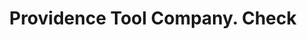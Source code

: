 ---
doi: 10.7916/D8087HGX
date_other: '1860'
date_other_textual: '1860'
form: printed ephemera
genre:
- Checks (bank checks)
name:
- Providence Tool Company
object_in_context_url: https://biggert.cul.columbia.edu/items/view/ave_biggert_01543
subject_hierarchical_geographic:
- Providence, Rhode Island, United States
subject_name:
- Providence Tool Company
title: Providence Tool Company. Check
sort_title: Providence Tool Company. Check
call_number: ave_biggert_01543
coordinates:
- 41.82361111111111,-71.42222222222223
pid: ave_biggert_01543
identifiers: ave_biggert_01543
thumbnail: https://derivativo-2.library.columbia.edu/iiif/2/ldpd:343932/full/!256,256/0/native.jpg
permalink: /biggert/ave_biggert_01543/
layout: iiif-image-page
---